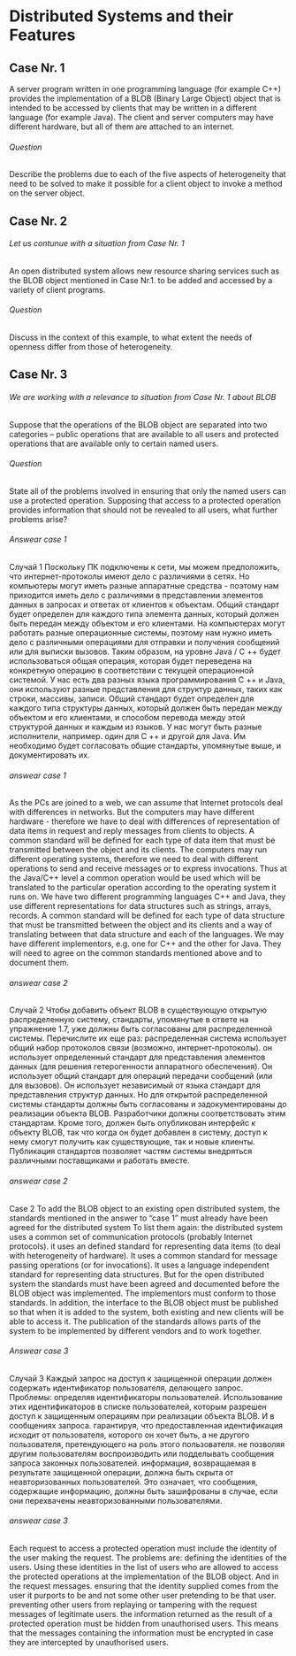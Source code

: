 # Distributed Systems and their Features
## Case Nr. 1
A server program written in one programming language (for example C++) provides the implementation of a BLOB (Binary Large Object) object that is intended to be accessed by clients that may be written in a different language (for example Java). The client and server computers may have different hardware, but all of them are attached to an internet.

###### *Question*
Describe the problems due to each of the five aspects of heterogeneity that need to be solved to make it possible for a client object to invoke a method on the server object.

## Case Nr. 2
###### *Let us contunue with a situation from Case Nr. 1*
An open distributed system allows new resource sharing services such as the BLOB object mentioned in Case Nr.1. 
to be added and accessed by a variety of client programs. 
###### *Question*
Discuss in the context of this example, to what extent the needs of openness differ from those of heterogeneity.

## Case Nr. 3
###### *We are working with a relevance to situation from Case Nr. 1 about BLOB*
Suppose that the operations of the BLOB object are separated into two categories – public
operations that are available to all users and protected operations that are available only to certain
named users. 
###### *Question*
State all of the problems involved in ensuring that only the named users can use a
protected operation. Supposing that access to a protected operation provides information that
should not be revealed to all users, what further problems arise?
###### *Answear case 1*
Случай 1
Поскольку ПК подключены к сети, мы можем предположить, что интернет-протоколы имеют дело с различиями в сетях. Но компьютеры могут иметь разные аппаратные средства - поэтому нам приходится иметь дело с различиями в представлении элементов данных в запросах и ответах от клиентов к объектам. Общий стандарт будет определен для каждого типа элемента данных, который должен быть передан между объектом и его клиентами. На компьютерах могут работать разные операционные системы, поэтому нам нужно иметь дело с различными операциями для отправки и получения сообщений или для выписки вызовов. Таким образом, на уровне Java / C ++ будет использоваться общая операция, которая будет переведена на конкретную операцию в соответствии с текущей операционной системой. У нас есть два разных языка программирования C ++ и Java, они используют разные представления для структур данных, таких как строки, массивы, записи. Общий стандарт будет определен для каждого типа структуры данных, который должен быть передан между объектом и его клиентами, и способом перевода между этой структурой данных и каждым из языков. У нас могут быть разные исполнители, например. один для C ++ и другой для Java. Им необходимо будет согласовать общие стандарты, упомянутые выше, и документировать их.
###### *answear case 1*
As the PCs are joined to a web, we can assume that Internet protocols deal with differences in networks. But the computers may have different hardware - therefore we have to deal with differences of representation of data items in request and reply messages from clients to objects. A common standard will be defined for each type of data item that must be transmitted between the object and its clients. The computers may run different operating systems, therefore we need to deal with different operations to send and receive messages or to express invocations. Thus at the Java/C++ level a common operation would be used which will be translated to the particular operation according to the operating system it runs on. We have two different programming languages C++ and Java, they use different representations for data structures such as strings, arrays, records. A common standard will be defined for each type of data structure that must be transmitted between the object and its clients and a way of translating between that data structure and each of the languages. We may have different implementors, e.g. one for C++ and the other for Java. They will need to agree on the common standards mentioned above and to document them.
###### *answear case 2*
Случай 2
Чтобы добавить объект BLOB в существующую открытую распределенную систему, стандарты, упомянутые в ответе на упражнение 1.7, уже должны быть согласованы для распределенной системы. Перечислите их еще раз:
распределенная система использует общий набор протоколов связи (возможно, интернет-протоколы).
 он использует определенный стандарт для представления элементов данных (для решения гетерогенности аппаратного обеспечения).
Он использует общий стандарт для операций передачи сообщений (или для вызовов).
 Он использует независимый от языка стандарт для представления структур данных.
Но для открытой распределенной системы стандарты должны быть согласованы и задокументированы до реализации объекта BLOB. Разработчики должны соответствовать этим стандартам. Кроме того, должен быть опубликован интерфейс к объекту BLOB, так что когда он будет добавлен в систему, доступ к нему смогут получить как существующие, так и новые клиенты. Публикация стандартов позволяет частям системы внедряться различными поставщиками и работать вместе.
###### *answear case 2*
Case 2
To add the BLOB object to an existing open distributed system, the standards mentioned in the answer to “case 1” must already have been agreed for the distributed system To list them again:
the distributed system uses a common set of communication protocols (probably Internet protocols).
 it uses an defined standard for representing data items (to deal with heterogeneity of hardware).
It uses a common standard for message passing operations (or for invocations).
 It uses a language independent standard for representing data structures.
But for the open distributed system the standards must have been agreed and documented before the BLOB object was implemented. The implementors must conform to those standards. In addition, the interface to the BLOB object must be published so that when it is added to the system, both existing and new clients will be able to access it. The publication of the standards allows parts of the system to be implemented by different vendors and to work together.
###### *Answear case 3*
Случай 3
Каждый запрос на доступ к защищенной операции должен содержать идентификатор пользователя, делающего запрос. Проблемы:
 определяя идентификаторы пользователей. Использование этих идентификаторов в списке пользователей, которым разрешен доступ к защищенным операциям при реализации объекта BLOB. И в сообщениях запроса.
 гарантируя, что предоставленная идентификация исходит от пользователя, которого он хочет быть, а не другого пользователя, претендующего на роль этого пользователя.
не позволяя другим пользователям воспроизводить или подделывать сообщения запроса законных пользователей.
информация, возвращаемая в результате защищенной операции, должна быть скрыта от неавторизованных пользователей. Это означает, что сообщения, содержащие информацию, должны быть зашифрованы в случае, если они перехвачены неавторизованными пользователями.
###### *answear case 3*
Each request to access a protected operation must include the identity of the user making the request. The problems are:
 defining the identities of the users. Using these identities in the list of users who are allowed to access the protected operations at the implementation of the BLOB object. And in the request messages.
 ensuring that the identity supplied comes from the user it purports to be and not some other user pretending to be that user.
preventing other users from replaying or tampering with the request messages of legitimate users.
the information returned as the result of a protected operation must be hidden from unauthorised users. This means that the messages containing the information must be encrypted in case they are intercepted by unauthorised users.



